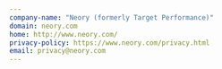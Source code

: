 ```yaml
---
company-name: "Neory (formerly Target Performance)"
domain: neory.com
home: http://www.neory.com/
privacy-policy: https://www.neory.com/privacy.html
email: privacy@neory.com
---
```




